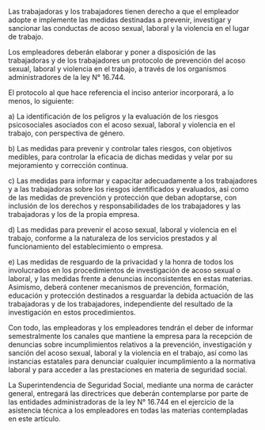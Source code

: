 Las trabajadoras y los trabajadores tienen derecho a que el empleador adopte e implemente las medidas destinadas a prevenir, investigar y sancionar las conductas de acoso sexual, laboral y la violencia en el lugar de trabajo.

Los empleadores deberán elaborar y poner a disposición de las trabajadoras y de los trabajadores un protocolo de prevención del acoso sexual, laboral y violencia en el trabajo, a través de los organismos administradores de la ley N°  16.744.

El protocolo al que hace referencia el inciso anterior incorporará, a lo menos, lo siguiente:

a) La identificación de los peligros y la evaluación de los riesgos psicosociales asociados con el acoso sexual, laboral y violencia en el trabajo, con perspectiva de género.

b) Las medidas para prevenir y controlar tales riesgos, con objetivos medibles, para controlar la eficacia de dichas medidas y velar por su mejoramiento y corrección continua.

c) Las medidas para informar y capacitar adecuadamente a los trabajadores y a las trabajadoras sobre los riesgos identificados y evaluados, así como de las medidas de prevención y protección que deban adoptarse, con inclusión de los derechos y responsabilidades de los trabajadores y las trabajadoras y los de la propia empresa.

d) Las medidas para prevenir el acoso sexual, laboral y violencia en el trabajo, conforme a la naturaleza de los servicios prestados y al funcionamiento del establecimiento o empresa.

e) Las medidas de resguardo de la privacidad y la honra de todos los involucrados en los procedimientos de investigación de acoso sexual o laboral, y las medidas frente a denuncias inconsistentes en estas materias. Asimismo, deberá contener mecanismos de prevención, formación, educación y protección destinados a resguardar la debida actuación de las trabajadoras y de los trabajadores, independiente del resultado de la investigación en estos procedimientos.

Con todo, las empleadoras y los empleadores tendrán el deber de informar semestralmente los canales que mantiene la empresa para la recepción de denuncias sobre incumplimientos relativos a la prevención, investigación y sanción del acoso sexual, laboral y la violencia en el trabajo, así como las instancias estatales para denunciar cualquier incumplimiento a la normativa laboral y para acceder a las prestaciones en materia de seguridad social.

La Superintendencia de Seguridad Social, mediante una norma de carácter general, entregará las directrices que deberán contemplarse por parte de las entidades administradoras de la ley N°  16.744 en el ejercicio de la asistencia técnica a los empleadores en todas las materias contempladas en este artículo.